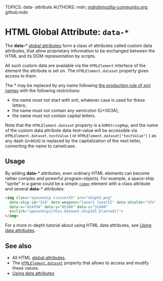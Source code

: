 TOPICS: data- attribute
AUTHORS: mdn; mdn@mozilla-community.org; github:mdn

# HTML Global Attribute: `data-*`

The **data-*** [global attributes](/en/webfrontend/HTML_Global_Attributes)
form a class of attributes called custom data attributes, that allow proprietary information to be
exchanged between the HTML and its DOM representation by scripts.

All such custom data are available via the `HTMLElement` interface of the element the attribute is
set on. The `HTMLElement.dataset` property gives access to them.

The * may be replaced by any name following
[the production rule of xml names](http://www.w3.org/TR/REC-xml/#NT-Name) with the following restrictions:

- the name must not start with xml, whatever case is used for these letters;
- the name must not contain any semicolon (U+003A);
- the name must not contain capital letters.

Note that the `HTMLElement.dataset` property is a `DOMStringMap`, and the name of the custom data
attribute data-test-value will be accessible via `HTMLElement.dataset.testValue` ( or
`HTMLElement.dataset["testValue"]` ) as any dash (`U+002D`) is replaced by the capitalization of the
next letter, converting the name to camelcase.

## Usage

By adding **data-*** attributes, even ordinary HTML elements can become rather complex and powerful
program-objects.  For example, a space-ship "sprite" in a game could be a simple [`<img>`](/en/webfrontend/<img>)
element with a class attribute and several **data-*** attributes:

```html
<img class="spaceship cruiserX3" src="shipX3.png"
  data-ship-id="324" data-weapons="laserI laserII" data-shields="72%"
  data-x="414354" data-y="85160" data-z="31940"
  onclick="spaceships[this.dataset.shipId].blasted()">
</img>
```

For a more in-depth tutorial about using HTML data attributes, see [Using data attributes](https://wiki.developer.mozilla.org/en-US/docs/Learn/HTML/Howto/Use_data_attributes).

## See also

- All HTML [global attributes](/en/webfrontend/HTML_Global_Attributes).
- The [`HTMLElement.dataset`](/en/webfrontend/HTMLElement.dataset)
property that allows to access and modify these values.
- [Using data attributes](https://wiki.developer.mozilla.org/en-US/docs/Learn/HTML/Howto/Use_data_attributes)
